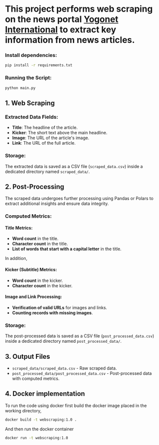 # This project performs web scraping on the news portal [Yogonet International](https://www.yogonet.com/international/) to extract key information from news articles.

### Install dependencies:
   ```bash
   pip install -r requirements.txt
   ```
### Running the Script:

```bash
python main.py
   ```

## 1. Web Scraping

### Extracted Data Fields:
- **Title**: The headline of the article.
- **Kicker**: The short text above the main headline.
- **Image**: The URL of the article's image.
- **Link**: The URL of the full article.

### Storage:
The extracted data is saved as a CSV file (`scraped_data.csv`) inside a dedicated directory named `scraped_data/`.

## 2. Post-Processing
The scraped data undergoes further processing using Pandas or Polars to extract additional insights and ensure data integrity.

### Computed Metrics:
#### Title Metrics:
- **Word count** in the title.
- **Character count** in the title.
- **List of words that start with a capital letter** in the title.

In addition,

#### Kicker (Subtitle) Metrics:
- **Word count** in the kicker.
- **Character count** in the kicker.

#### Image and Link Processing:
- **Verification of valid URLs** for images and links.
- **Counting records with missing images**.

### Storage:
The post-processed data is saved as a CSV file (`post_processed_data.csv`) inside a dedicated directory named `post_processed_data/`.

## 3. Output Files
- `scraped_data/scraped_data.csv` - Raw scraped data.
- `post_processed_data/post_processed_data.csv` - Post-processed data with computed metrics.

## 4. Docker implementation
To run the code using docker first build the docker image placed in the working directory,
```bash
docker build -t webscraping:1.0 .
   ```
And then run the docker container
```bash
docker run -t webscraping:1.0
   ```